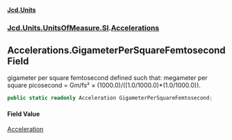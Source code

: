 #### [Jcd.Units](index.md 'index')

### [Jcd.Units.UnitsOfMeasure.SI](Jcd.Units.UnitsOfMeasure.SI.md 'Jcd.Units.UnitsOfMeasure.SI').[Accelerations](Accelerations.md 'Jcd.Units.UnitsOfMeasure.SI.Accelerations')

## Accelerations.GigameterPerSquareFemtosecond Field

gigameter per square femtosecond defined such that: megameter per square picosecond = Gm/fs² ×
(1000.0)/((1.0/1000.0)*(1.0/1000.0)).

```csharp
public static readonly Acceleration GigameterPerSquareFemtosecond;
```

#### Field Value

[Acceleration](Acceleration.md 'Jcd.Units.UnitTypes.Acceleration')
